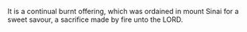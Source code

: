 It is a continual burnt offering, which was ordained in mount Sinai for a sweet savour, a sacrifice made by fire unto the LORD.
